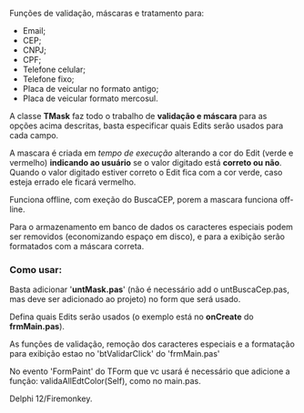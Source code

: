 Funções de validação, máscaras e tratamento para:

* Email;<br> 
* CEP;<br> 
* CNPJ;<br> 
* CPF;<br> 
* Telefone celular;<br> 
* Telefone fixo;<br> 
* Placa de veicular no formato antigo;<br> 
* Placa de veicular formato mercosul.<br> 

<p>A classe <b>TMask</b> faz todo o trabalho de <b>validação e máscara</b> para as opções acima descritas, basta especificar quais Edits serão usados para cada campo. </p>
<p>A mascara é criada em <i>tempo de execução</i> alterando a cor do Edit (verde e vermelho) <b>indicando ao usuário</b> se o valor digitado está <b>correto ou não</b>. Quando o valor digitado estiver correto o Edit fica com a cor verde, caso esteja errado ele ficará vermelho.</p>
<p>Funciona offline, com exeção do BuscaCEP, porem a mascara funciona off-line.</p>

<p>Para o armazenamento em banco de dados os caracteres especiais podem ser removidos (economizando espaço em disco), e para a exibição serão formatados com a máscara correta.</p>

<h3>Como usar:</h3>

Basta  adicionar '<b>untMask.pas</b>' (não é necessário add o untBuscaCep.pas, mas deve ser adicionado ao projeto) no form que será usado.
<p>Defina quais Edits serão usados (o exemplo está no <b>onCreate</b> do <b>frmMain.pas</b>).</p>
<p>As funções de validação, remoção dos caracteres especiais e a formatação para exibição estao no 'btValidarClick' do 'frmMain.pas'</p>
<p>No evento 'FormPaint' do TForm que vc usará é necessário que adicione a função: validaAllEdtColor(Self), como no main.pas.</p>

<p>Delphi 12/Firemonkey.</p>
